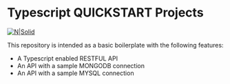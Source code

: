 # Typescript QUICKSTART Projects

[![N|Solid](https://lh3.googleusercontent.com/a-/AOh14GgJB0xEytIN6zmaxBAl758V-c9e-asGBxTQB4oZ5w=s192-c-rg-br100)](https://www.youtube.com/channel/UCmG1UbEI0iFE1tAw2SyvvXg)

This repository is intended as a basic boilerplate with the following features:

-   A Typescript enabled RESTFUL API
-   An API with a sample MONGODB connection
-   An API with a sample MYSQL connection
